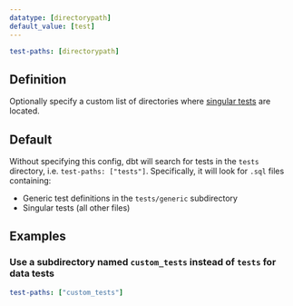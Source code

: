 ```yaml
---
datatype: [directorypath]
default_value: [test]
---
```


<File name='dbt_project.yml'>

```yml
test-paths: [directorypath]
```

</File>

## Definition

Optionally specify a custom list of directories where [singular tests](/docs/build/data-tests) are located.


## Default
Without specifying this config, dbt will search for tests in the `tests` directory, i.e. `test-paths: ["tests"]`. Specifically, it will look for `.sql` files containing:
- Generic test definitions in the `tests/generic` subdirectory
- Singular tests (all other files)

## Examples
### Use a subdirectory named `custom_tests` instead of `tests` for data tests

<File name='dbt_project.yml'>

```yml
test-paths: ["custom_tests"]
```

</File>
